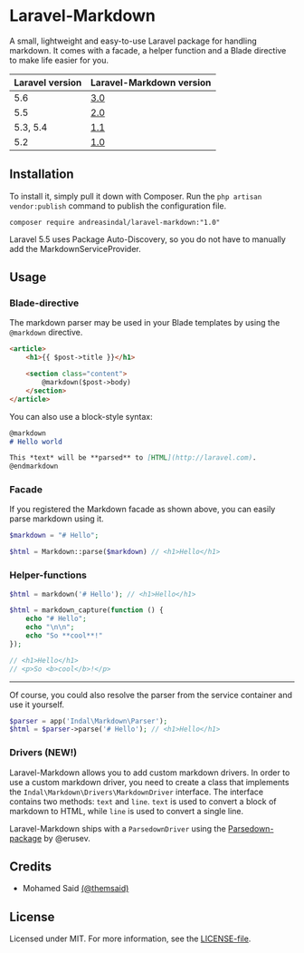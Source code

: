 # Laravel-Markdown

A small, lightweight and easy-to-use Laravel package for handling markdown. It comes with a facade, a helper function and a Blade directive to make life easier for you.

| Laravel version | Laravel-Markdown version                                            |
| --------------- | ------------------------------------------------------------------- |
| 5.6             | [3.0](https://github.com/andreasindal/laravel-markdown/tree/master) |
| 5.5             | [2.0](https://github.com/andreasindal/laravel-markdown/tree/2.0)    |
| 5.3, 5.4        | [1.1](https://github.com/andreasindal/laravel-markdown/tree/1.1)    |
| 5.2             | [1.0](https://github.com/andreasindal/laravel-markdown/tree/1.0)    |

## Installation

To install it, simply pull it down with Composer. Run the `php artisan vendor:publish` command to publish the configuration file.

    composer require andreasindal/laravel-markdown:"1.0"

Laravel 5.5 uses Package Auto-Discovery, so you do not have to manually add the MarkdownServiceProvider.

## Usage

### Blade-directive

The markdown parser may be used in your Blade templates by using the `@markdown` directive.

```html
<article>
    <h1>{{ $post->title }}</h1>

    <section class="content">
        @markdown($post->body)
    </section>
</article>
```

You can also use a block-style syntax:

```markdown
@markdown
# Hello world

This *text* will be **parsed** to [HTML](http://laravel.com).
@endmarkdown
```

### Facade

If you registered the Markdown facade as shown above, you can easily parse markdown using it.

```php
$markdown = "# Hello";

$html = Markdown::parse($markdown) // <h1>Hello</h1>
```

### Helper-functions

```php
$html = markdown('# Hello'); // <h1>Hello</h1>
```

```php
$html = markdown_capture(function () {
    echo "# Hello";
    echo "\n\n";
    echo "So **cool**!"
});

// <h1>Hello</h1>
// <p>So <b>cool</b>!</p>
```

---

Of course, you could also resolve the parser from the service container and use it yourself.

```php
$parser = app('Indal\Markdown\Parser');
$html = $parser->parse('# Hello'); // <h1>Hello</h1>

```

### Drivers (NEW!)

Laravel-Markdown allows you to add custom markdown drivers. In order to use a custom markdown driver, you need to create a class that implements the `Indal\Markdown\Drivers\MarkdownDriver` interface. The interface contains two methods: `text` and `line`. `text` is used to convert a block of markdown to HTML, while `line` is used to convert a single line.

Laravel-Markdown ships with a `ParsedownDriver` using the [Parsedown-package](http://parsedown.org/) by @erusev.


## Credits

* Mohamed Said [(@themsaid)](https://github.com/themsaid)

## License

Licensed under MIT. For more information, see the [LICENSE-file](https://github.com/andreasindal/laravel-markdown/blob/master/LICENSE).
